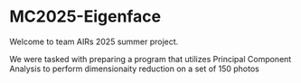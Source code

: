 # MC2025-Eigenface
Welcome to team AIRs 2025 summer project.

We were tasked with preparing a program that utilizes Principal Component Analysis to perform dimensionaity reduction on a set of 150 photos
